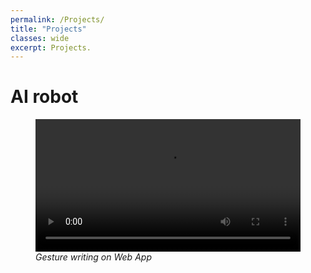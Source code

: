 ```yaml
---
permalink: /Projects/
title: "Projects"
classes: wide
excerpt: Projects.
---
```

# AI robot

<figure>
<video src = "{{site.url}}/images/2.cv.gif" width="100%" controls autoplay loop> </video>
<figcaption style = "text-align:left; font-style:italic">Gesture writing on Web App</figcaption>
</figure> 
